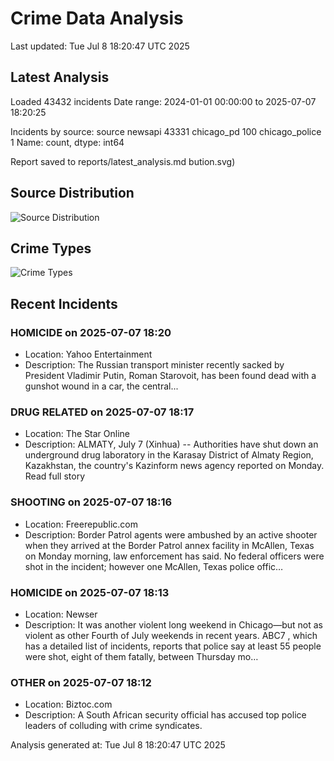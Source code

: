 # Crime Data Analysis
Last updated: Tue Jul  8 18:20:47 UTC 2025

## Latest Analysis

Loaded 43432 incidents
Date range: 2024-01-01 00:00:00 to 2025-07-07 18:20:25

Incidents by source:
source
newsapi           43331
chicago_pd          100
chicago_police        1
Name: count, dtype: int64

Report saved to reports/latest_analysis.md
bution.svg)

## Source Distribution
![Source Distribution](images/source_distribution.svg)

## Crime Types
![Crime Types](images/crime_types.svg)

## Recent Incidents

### HOMICIDE on 2025-07-07 18:20
- Location: Yahoo Entertainment
- Description: The Russian transport minister recently sacked by President Vladimir Putin, Roman Starovoit, has been found dead with a gunshot wound in a car, the central...


### DRUG RELATED on 2025-07-07 18:17
- Location: The Star Online
- Description: ALMATY, July 7 (Xinhua) -- Authorities have shut down an underground drug laboratory in the Karasay District of Almaty Region, Kazakhstan, the country's Kazinform news agency reported on Monday. Read full story


### SHOOTING on 2025-07-07 18:16
- Location: Freerepublic.com
- Description: Border Patrol agents were ambushed by an active shooter when they arrived at the Border Patrol annex facility in McAllen, Texas on Monday morning, law enforcement has said. No federal officers were shot in the incident; however one McAllen, Texas police offic…


### HOMICIDE on 2025-07-07 18:13
- Location: Newser
- Description: It was another violent long weekend in Chicago—but not as violent as other Fourth of July weekends in recent years. ABC7 , which has a detailed list of incidents, reports that police say at least 55 people were shot, eight of them fatally, between Thursday mo…


### OTHER on 2025-07-07 18:12
- Location: Biztoc.com
- Description: A South African security official has accused top police leaders of colluding with crime syndicates.

Analysis generated at: Tue Jul  8 18:20:47 UTC 2025
